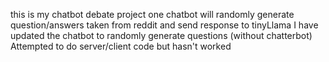 this is my chatbot debate project
one chatbot will randomly generate question/answers taken from reddit and send response to tinyLlama 
I have updated the chatbot to randomly generate questions (without chatterbot) 
Attempted to do server/client code but hasn't worked
